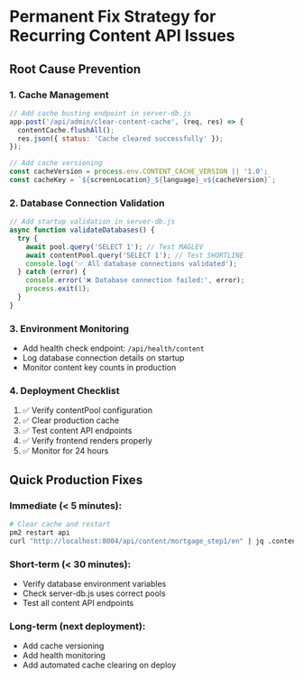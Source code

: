 # Permanent Fix Strategy for Recurring Content API Issues

## Root Cause Prevention

### 1. Cache Management
```javascript
// Add cache busting endpoint in server-db.js
app.post('/api/admin/clear-content-cache', (req, res) => {
  contentCache.flushAll();
  res.json({ status: 'Cache cleared successfully' });
});

// Add cache versioning
const cacheVersion = process.env.CONTENT_CACHE_VERSION || '1.0';
const cacheKey = `${screenLocation}_${language}_v${cacheVersion}`;
```

### 2. Database Connection Validation
```javascript
// Add startup validation in server-db.js
async function validateDatabases() {
  try {
    await pool.query('SELECT 1'); // Test MAGLEV
    await contentPool.query('SELECT 1'); // Test SHORTLINE
    console.log('✅ All database connections validated');
  } catch (error) {
    console.error('❌ Database connection failed:', error);
    process.exit(1);
  }
}
```

### 3. Environment Monitoring
- Add health check endpoint: `/api/health/content`
- Log database connection details on startup
- Monitor content key counts in production

### 4. Deployment Checklist
1. ✅ Verify contentPool configuration
2. ✅ Clear production cache
3. ✅ Test content API endpoints
4. ✅ Verify frontend renders properly
5. ✅ Monitor for 24 hours

## Quick Production Fixes

### Immediate (< 5 minutes):
```bash
# Clear cache and restart
pm2 restart api
curl "http://localhost:8004/api/content/mortgage_step1/en" | jq .content_count
```

### Short-term (< 30 minutes):
- Verify database environment variables
- Check server-db.js uses correct pools
- Test all content API endpoints

### Long-term (next deployment):
- Add cache versioning
- Add health monitoring
- Add automated cache clearing on deploy